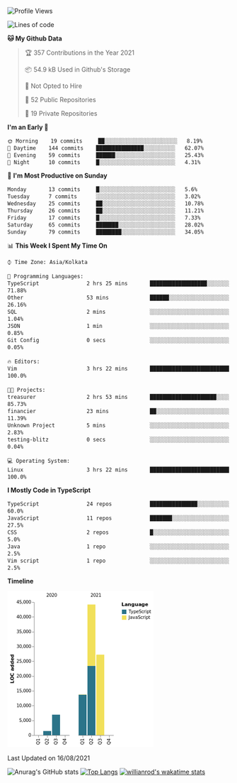 <!--START_SECTION:waka-->
![Profile Views](http://img.shields.io/badge/Profile%20Views-0-blue)

![Lines of code](https://img.shields.io/badge/From%20Hello%20World%20I%27ve%20Written-93531%20lines%20of%20code-blue)

**🐱 My Github Data** 

> 🏆 357 Contributions in the Year 2021
 > 
> 📦 54.9 kB Used in Github's Storage 
 > 
> 🚫 Not Opted to Hire
 > 
> 📜 52 Public Repositories 
 > 
> 🔑 19 Private Repositories  
 > 
**I'm an Early 🐤** 

```text
🌞 Morning    19 commits     ██░░░░░░░░░░░░░░░░░░░░░░░   8.19% 
🌆 Daytime    144 commits    ███████████████░░░░░░░░░░   62.07% 
🌃 Evening    59 commits     ██████░░░░░░░░░░░░░░░░░░░   25.43% 
🌙 Night      10 commits     █░░░░░░░░░░░░░░░░░░░░░░░░   4.31%

```
📅 **I'm Most Productive on Sunday** 

```text
Monday       13 commits     █░░░░░░░░░░░░░░░░░░░░░░░░   5.6% 
Tuesday      7 commits      ░░░░░░░░░░░░░░░░░░░░░░░░░   3.02% 
Wednesday    25 commits     ██░░░░░░░░░░░░░░░░░░░░░░░   10.78% 
Thursday     26 commits     ██░░░░░░░░░░░░░░░░░░░░░░░   11.21% 
Friday       17 commits     █░░░░░░░░░░░░░░░░░░░░░░░░   7.33% 
Saturday     65 commits     ███████░░░░░░░░░░░░░░░░░░   28.02% 
Sunday       79 commits     ████████░░░░░░░░░░░░░░░░░   34.05%

```


📊 **This Week I Spent My Time On** 

```text
⌚︎ Time Zone: Asia/Kolkata

💬 Programming Languages: 
TypeScript               2 hrs 25 mins       ██████████████████░░░░░░░   71.88% 
Other                    53 mins             ██████░░░░░░░░░░░░░░░░░░░   26.16% 
SQL                      2 mins              ░░░░░░░░░░░░░░░░░░░░░░░░░   1.04% 
JSON                     1 min               ░░░░░░░░░░░░░░░░░░░░░░░░░   0.85% 
Git Config               0 secs              ░░░░░░░░░░░░░░░░░░░░░░░░░   0.05%

🔥 Editors: 
Vim                      3 hrs 22 mins       █████████████████████████   100.0%

🐱‍💻 Projects: 
treasurer                2 hrs 53 mins       █████████████████████░░░░   85.73% 
financier                23 mins             ██░░░░░░░░░░░░░░░░░░░░░░░   11.39% 
Unknown Project          5 mins              ░░░░░░░░░░░░░░░░░░░░░░░░░   2.83% 
testing-blitz            0 secs              ░░░░░░░░░░░░░░░░░░░░░░░░░   0.04%

💻 Operating System: 
Linux                    3 hrs 22 mins       █████████████████████████   100.0%

```

**I Mostly Code in TypeScript** 

```text
TypeScript               24 repos            ███████████████░░░░░░░░░░   60.0% 
JavaScript               11 repos            ███████░░░░░░░░░░░░░░░░░░   27.5% 
CSS                      2 repos             █░░░░░░░░░░░░░░░░░░░░░░░░   5.0% 
Java                     1 repo              ░░░░░░░░░░░░░░░░░░░░░░░░░   2.5% 
Vim script               1 repo              ░░░░░░░░░░░░░░░░░░░░░░░░░   2.5%

```


**Timeline**

![Chart not found](https://raw.githubusercontent.com/wise-introvert/wise-introvert/master/charts/bar_graph.png) 


 Last Updated on 16/08/2021
<!--END_SECTION:waka-->
![Anurag's GitHub stats](https://github-readme-stats.vercel.app/api?username=wise-introvert&count_private=true&show_icons=true)
[![Top Langs](https://github-readme-stats.vercel.app/api/top-langs/?username=wise-introvert&langs_count=10)](https://github.com/anuraghazra/github-readme-stats)
[![willianrod's wakatime stats](https://github-readme-stats.vercel.app/api/wakatime?username=wiseintrovert)](https://github.com/anuraghazra/github-readme-stats)
